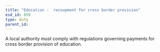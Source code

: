 ```yaml
---
title: "Education -  recoupment for cross border provision"
esd_id: 859
type: duty
parent_id:  
---
```


A local authority must comply with regulations governing payments for cross border provision of education.

